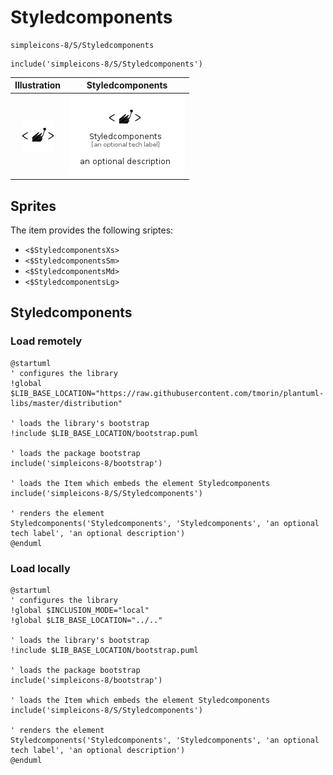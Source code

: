 # Styledcomponents


```text
simpleicons-8/S/Styledcomponents
```

```text
include('simpleicons-8/S/Styledcomponents')
```



| Illustration | Styledcomponents |
| :---: | :---: |
| ![illustration for Illustration](../../simpleicons-8/S/Styledcomponents.png) | ![illustration for Styledcomponents](../../simpleicons-8/S/Styledcomponents.Local.png) |



## Sprites
The item provides the following sriptes:

- `<$StyledcomponentsXs>`
- `<$StyledcomponentsSm>`
- `<$StyledcomponentsMd>`
- `<$StyledcomponentsLg>`





## Styledcomponents

### Load remotely
```plantuml
@startuml
' configures the library
!global $LIB_BASE_LOCATION="https://raw.githubusercontent.com/tmorin/plantuml-libs/master/distribution"

' loads the library's bootstrap
!include $LIB_BASE_LOCATION/bootstrap.puml

' loads the package bootstrap
include('simpleicons-8/bootstrap')

' loads the Item which embeds the element Styledcomponents
include('simpleicons-8/S/Styledcomponents')

' renders the element
Styledcomponents('Styledcomponents', 'Styledcomponents', 'an optional tech label', 'an optional description')
@enduml
```

### Load locally
```plantuml
@startuml
' configures the library
!global $INCLUSION_MODE="local"
!global $LIB_BASE_LOCATION="../.."

' loads the library's bootstrap
!include $LIB_BASE_LOCATION/bootstrap.puml

' loads the package bootstrap
include('simpleicons-8/bootstrap')

' loads the Item which embeds the element Styledcomponents
include('simpleicons-8/S/Styledcomponents')

' renders the element
Styledcomponents('Styledcomponents', 'Styledcomponents', 'an optional tech label', 'an optional description')
@enduml
```

